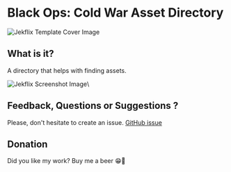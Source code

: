 # Black Ops: Cold War Asset Directory

![Jekflix Template Cover Image](https://res.cloudinary.com/dm7h7e8xj/image/upload/v1505354182/jekflix-logo_mfngps.png)

## What is it?

A directory that helps with finding assets.

![Jekflix Screenshot Image](https://res.cloudinary.com/dm7h7e8xj/image/upload/v1566390829/jekflix-screenshot-2_zfiog2.jpg)\

## Feedback, Questions or Suggestions ?
Please, don't hesitate to create an issue.
[GitHub issue](https://github.com/ItsNatoriousB/BlackOpsCW-Directory/issues/new)

## Donation

Did you like my work? Buy me a beer 😁🍺
